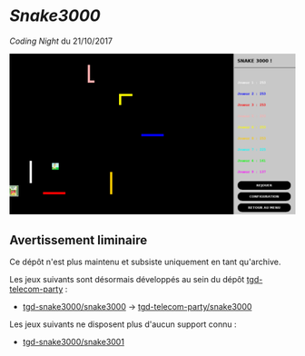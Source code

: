 # *Snake3000*

*Coding Night* du 21/10/2017

![](screenshot.png)

## Avertissement liminaire

Ce dépôt n'est plus maintenu et subsiste uniquement en tant qu'archive.

Les jeux suivants sont désormais développés au sein du dépôt [tgd-telecom-party](https://github.com/TeleGD/tgd-telecom-party) :

* [tgd-snake3000/snake3000](https://github.com/TeleGD/tgd-snake3000/tree/master/src/games/snake3000) -> [tgd-telecom-party/snake3000](https://github.com/TeleGD/tgd-telecom-party/tree/master/src/games/snake3000)

Les jeux suivants ne disposent plus d'aucun support connu :

* [tgd-snake3000/snake3001](https://github.com/TeleGD/tgd-snake3000/tree/master/src/games/snake3001)
